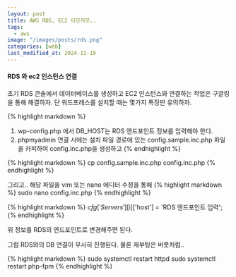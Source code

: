 ```yaml
---
layout: post
title: AWS RDS, EC2 이모저모..
tags:
  - aws
image: "/images/posts/rds.png"
categories: [web]
last_modified_at: 2024-11-19
---
```


#### RDS 와 ec2 인스턴스 연결

초기 RDS 콘솔에서 데이터베이스를 생성하고 EC2 인스턴스와 연결하는 작업은 구글링을 통해 해결하자.
단 워드프레스를 설치할 때는 몇가지 특징만 유의하자.

{% highlight markdown %}
1. wp-config.php 에서 DB_HOST는 RDS 엔드포인트 정보를 입력해야 한다.
2. phpmyadmin 연결 시에는 설치 파일 경로에 있는 config.sample.inc.php 파일을 카피하여 config.inc.php을 생성하고
{% endhighlight %}

{% highlight markdown %}
cp config.sample.inc.php config.inc.php
{% endhighlight %}


그리고.. 해당 파일을 vim 또는 nano 에디터 수정을 통해 {% highlight markdown %} sudo nano config.inc.php {% endhighlight %}

{% highlight markdown %}
$cfg['Servers'][$i]['host'] = 'RDS 엔드포인트 입력';
{% endhighlight %}

위 정보를 RDS의 엔드포인트로 변경해주면 된다.

그럼 RDS와의 DB 연결이 무사히 진행된다.
물론 재부팅은 버릇처럼..

{% highlight markdown %}
sudo systemctl restart httpd
sudo systemctl restart php-fpm
{% endhighlight %}